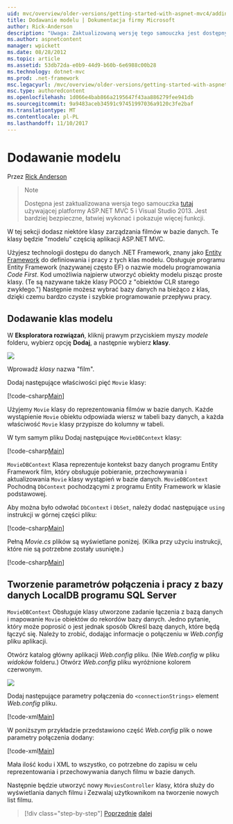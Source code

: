 ```yaml
---
uid: mvc/overview/older-versions/getting-started-with-aspnet-mvc4/adding-a-model
title: Dodawanie modelu | Dokumentacja firmy Microsoft
author: Rick-Anderson
description: "Uwaga: Zaktualizowaną wersję tego samouczka jest dostępnych tutaj używającej platformy ASP.NET MVC 5 i Visual Studio 2013. Jest bardziej bezpieczne, znacznie prostsza do wykonania i demonstracją..."
ms.author: aspnetcontent
manager: wpickett
ms.date: 08/28/2012
ms.topic: article
ms.assetid: 53db72da-e0b9-44d9-b60b-6e6988c00b28
ms.technology: dotnet-mvc
ms.prod: .net-framework
msc.legacyurl: /mvc/overview/older-versions/getting-started-with-aspnet-mvc4/adding-a-model
msc.type: authoredcontent
ms.openlocfilehash: 1d066e4bab866a2195647f43aa886279fee941db
ms.sourcegitcommit: 9a9483aceb34591c97451997036a9120c3fe2baf
ms.translationtype: MT
ms.contentlocale: pl-PL
ms.lasthandoff: 11/10/2017
---
```

<a name="adding-a-model"></a>Dodawanie modelu
====================
Przez [Rick Anderson](https://github.com/Rick-Anderson)

> > [!NOTE]
> > Dostępna jest zaktualizowana wersja tego samouczka [tutaj](../../getting-started/introduction/getting-started.md) używającej platformy ASP.NET MVC 5 i Visual Studio 2013. Jest bardziej bezpieczne, łatwiej wykonać i pokazuje więcej funkcji.


W tej sekcji dodasz niektóre klasy zarządzania filmów w bazie danych. Te klasy będzie &quot;modelu&quot; częścią aplikacji ASP.NET MVC.

Użyjesz technologii dostępu do danych .NET Framework, znany jako [Entity Framework](https://msdn.microsoft.com/en-us/library/bb399572(VS.110).aspx) do definiowania i pracy z tych klas modelu. Obsługuje programu Entity Framework (nazywanej często EF) o nazwie modelu programowania *Code First*. Kod umożliwia najpierw utworzyć obiekty modelu pisząc proste klasy. (Te są nazywane także klasy POCO z &quot;obiektów CLR starego zwykłego.&quot;) Następnie możesz wybrać bazy danych na bieżąco z klas, dzięki czemu bardzo czyste i szybkie programowanie przepływu pracy.

## <a name="adding-model-classes"></a>Dodawanie klas modelu

W **Eksploratora rozwiązań**, kliknij prawym przyciskiem myszy *modele* folderu, wybierz opcję **Dodaj**, a następnie wybierz **klasy**.

![](adding-a-model/_static/image1.png)

Wprowadź *klasy* nazwa &quot;film&quot;.

Dodaj następujące właściwości pięć `Movie` klasy:

[!code-csharp[Main](adding-a-model/samples/sample1.cs)]

Użyjemy `Movie` klasy do reprezentowania filmów w bazie danych. Każde wystąpienie `Movie` obiektu odpowiada wiersz w tabeli bazy danych, a każda właściwość `Movie` klasy przypisze do kolumny w tabeli.

W tym samym pliku Dodaj następujące `MovieDBContext` klasy:

[!code-csharp[Main](adding-a-model/samples/sample2.cs)]

`MovieDBContext` Klasa reprezentuje kontekst bazy danych programu Entity Framework film, który obsługuje pobieranie, przechowywania i aktualizowania `Movie` klasy wystąpień w bazie danych. `MovieDBContext` Pochodną `DbContext` pochodzącymi z programu Entity Framework w klasie podstawowej.

Aby można było odwołać `DbContext` i `DbSet`, należy dodać następujące `using` instrukcji w górnej części pliku:

[!code-csharp[Main](adding-a-model/samples/sample3.cs)]

Pełną *Movie.cs* plików są wyświetlane poniżej. (Kilka przy użyciu instrukcji, które nie są potrzebne zostały usunięte.)

[!code-csharp[Main](adding-a-model/samples/sample4.cs)]

## <a name="creating-a-connection-string-and-working-with-sql-server-localdb"></a>Tworzenie parametrów połączenia i pracy z bazy danych LocalDB programu SQL Server

`MovieDBContext` Obsługuje klasy utworzone zadanie łączenia z bazą danych i mapowanie `Movie` obiektów do rekordów bazy danych. Jedno pytanie, który może poprosić o jest jednak sposób Określ bazę danych, które będą łączyć się. Należy to zrobić, dodając informacje o połączeniu w *Web.config* pliku aplikacji.

Otwórz katalog główny aplikacji *Web.config* pliku. (Nie *Web.config* w pliku *widoków* folderu.) Otwórz *Web.config* pliku wyróżnione kolorem czerwonym.

![](adding-a-model/_static/image2.png)

Dodaj następujące parametry połączenia do `<connectionStrings>` element *Web.config* pliku.

[!code-xml[Main](adding-a-model/samples/sample5.xml)]

W poniższym przykładzie przedstawiono część *Web.config* plik o nowe parametry połączenia dodany:

[!code-xml[Main](adding-a-model/samples/sample6.xml?highlight=6-9)]

Mała ilość kodu i XML to wszystko, co potrzebne do zapisu w celu reprezentowania i przechowywania danych filmu w bazie danych.

Następnie będzie utworzyć nowy `MoviesController` klasy, która służy do wyświetlania danych filmu i Zezwalaj użytkownikom na tworzenie nowych list filmu.

>[!div class="step-by-step"]
[Poprzednie](adding-a-view.md)
[dalej](accessing-your-models-data-from-a-controller.md)
